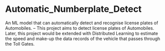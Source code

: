 # Automatic_Numberplate_Detect

An ML model that can automatically detect and recognise license plates of Automobiles.
– This project aims to detect license plates of Automobiles. Later, this project would be extended with Distributed
Learning to estimate the speed and make-up the data records of the vehicle that passes through the Toll Gates.
